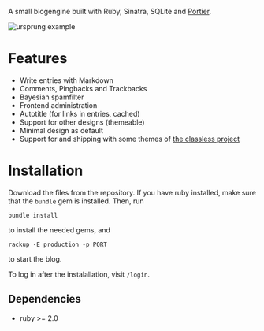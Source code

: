 A small blogengine built with Ruby, Sinatra, SQLite and [Portier](https://portier.github.io/).

![ursprung example](https://onli.github.io/ursprung/public/ursprung-index_tiny.png)

# Features

 * Write entries with Markdown
 * Comments, Pingbacks and Trackbacks
 * Bayesian spamfilter
 * Frontend administration
 * Autotitle (for links in entries, cached)
 * Support for other designs (themeable)
 * Minimal design as default
 * Support for and shipping with some themes of [the classless project](https://github.com/websitesfortrello/classless/)

# Installation

Download the files from the repository. If you have ruby installed, make sure that the `bundle` gem is installed. Then, run

    bundle install

to install the needed gems, and

    rackup -E production -p PORT

to start the blog.

To log in after the instalallation, visit `/login`.


## Dependencies

 * ruby >= 2.0
